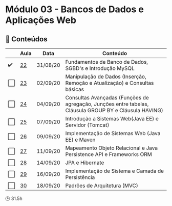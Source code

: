 # Módulo 03 - Bancos de Dados e Aplicações Web

## :blue_book: Conteúdos
| |  Aula | Data  |  Conteúdo |
|------------| ------------ | ------------ |------------
| :heavy_check_mark: | [22](aula_22) | 31/08/20 | Fundamentos de Banco de Dados, SGBD's e Introdução MySQL
| :white_large_square: | [23](aula_23) | 02/09/20 | Manipulação de Dados (Inserção, Remoção e Atualização) e Consultas básicas
| :white_large_square: | [24](aula_24) | 04/09/20 | Consultas Avançadas (Funções de agregação, Junções entre tabelas, Cláusula GROUP BY e Cláusula HAVING)
| :white_large_square: | [25](aula_25) | 07/09/20 | Introdução a Sistemas Web(Java EE) e Servidor (Tomcat)
| :white_large_square: | [26](aula_26) | 09/09/20 | Implementação de Sistemas Web (Java EE) e Maven
| :white_large_square: | [27](aula_27) | 11/09/20 | Mapeamento Objeto Relacional e Java Persistence API e Frameworks ORM
| :white_large_square: | [28](aula_28) | 14/09/20 | JPA e Hibernate
| :white_large_square: | [29](aula_29) | 16/09/20 | Implementação de Sistema e Camada de Persistência
| :white_large_square: | [30](aula_30) | 18/09/20 | Padrões de Arquitetura (MVC)

:clock3: 31.5h